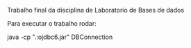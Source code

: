 Trabalho final da disciplina de Laboratorio de Bases de dados

Para executar o trabalho rodar:

java -cp ".:ojdbc6.jar" DBConnection 

